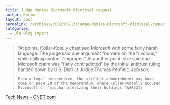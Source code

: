 ```yaml
---
title: Judge denies Microsoft dismissal request
author: Kerim
layout: post
permalink: /archives/2002/06/13/judge-denies-microsoft-dismissal-request/
categories:
  - Old Blog Import
---
```


>   &#8220;At points, Kollar-Kotelly chastised Microsoft with some fairly harsh language. The judge said one argument "borders on the frivolous," while calling another "improper." At another point, she said one Microsoft claim was "flatly contradicted" by the initial antitrust ruling handed down by U.S. District Judge Thomas Penfield Jackson. 
>   
>   
>     From a legal perspective, the stiffest admonishment may have come on page 28 of the memorandum, where Kollar-Kotelly accused Microsoft of "mischaracterizing their holdings."&#8221;
>   


<a href="http://news.com.com/2100-1001-935396.html" onclick="_gaq.push(['_trackEvent', 'outbound-article', 'http://news.com.com/2100-1001-935396.html', 'Tech News &#8211; CNET.com']);" >Tech News &#8211; CNET.com</a>

